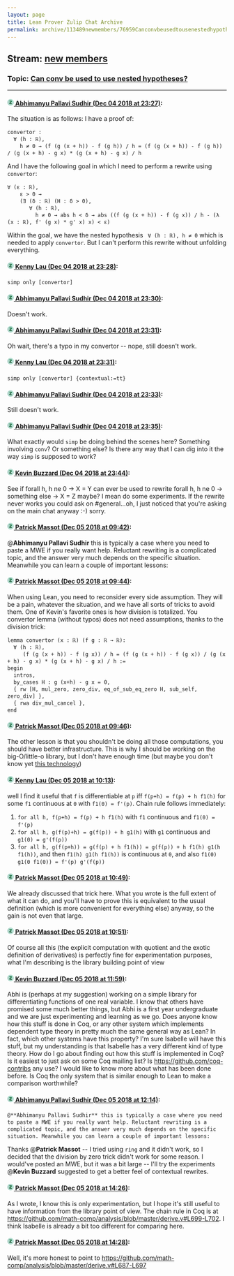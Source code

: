 ```yaml
---
layout: page
title: Lean Prover Zulip Chat Archive 
permalink: archive/113489newmembers/76959Canconvbeusedtousenestedhypotheses.html
---
```


## Stream: [new members](index.html)
### Topic: [Can conv be used to use nested hypotheses?](76959Canconvbeusedtousenestedhypotheses.html)

---

#### [![Click to go to Zulip](../../assets/img/zulip2.png) Abhimanyu Pallavi Sudhir (Dec 04 2018 at 23:27)](https://leanprover.zulipchat.com/#narrow/stream/113489-new%20members/topic/Can%20conv%20be%20used%20to%20use%20nested%20hypotheses%3F/near/150884801):
The situation is as follows: I have a proof of:
```lean
convertor :
  ∀ (h : ℝ),
    h ≠ 0 → (f (g (x + h)) - f (g h)) / h = (f (g (x + h)) - f (g h)) / (g (x + h) - g x) * (g (x + h) - g x) / h
```
And I have the following goal in which I need to perform a rewrite using `convertor`:
```lean
∀ (ε : ℝ),
    ε > 0 →
    (∃ (δ : ℝ) (H : δ > 0),
       ∀ (h : ℝ),
         h ≠ 0 → abs h < δ → abs ((f (g (x + h)) - f (g x)) / h - (λ (x : ℝ), f' (g x) * g' x) x) < ε)
```

Within the goal, we have the nested hypothesis ` ∀ (h : ℝ), h ≠ 0` which is needed to apply `convertor`. But I can't perform this rewrite without unfolding everything.

#### [![Click to go to Zulip](../../assets/img/zulip2.png) Kenny Lau (Dec 04 2018 at 23:28)](https://leanprover.zulipchat.com/#narrow/stream/113489-new%20members/topic/Can%20conv%20be%20used%20to%20use%20nested%20hypotheses%3F/near/150884874):
`simp only [convertor]`

#### [![Click to go to Zulip](../../assets/img/zulip2.png) Abhimanyu Pallavi Sudhir (Dec 04 2018 at 23:30)](https://leanprover.zulipchat.com/#narrow/stream/113489-new%20members/topic/Can%20conv%20be%20used%20to%20use%20nested%20hypotheses%3F/near/150885042):
Doesn't work.

#### [![Click to go to Zulip](../../assets/img/zulip2.png) Abhimanyu Pallavi Sudhir (Dec 04 2018 at 23:31)](https://leanprover.zulipchat.com/#narrow/stream/113489-new%20members/topic/Can%20conv%20be%20used%20to%20use%20nested%20hypotheses%3F/near/150885084):
Oh wait, there's a typo in my convertor -- nope, still doesn't work.

#### [![Click to go to Zulip](../../assets/img/zulip2.png) Kenny Lau (Dec 04 2018 at 23:31)](https://leanprover.zulipchat.com/#narrow/stream/113489-new%20members/topic/Can%20conv%20be%20used%20to%20use%20nested%20hypotheses%3F/near/150885093):
`simp only [convertor] {contextual:=tt}`

#### [![Click to go to Zulip](../../assets/img/zulip2.png) Abhimanyu Pallavi Sudhir (Dec 04 2018 at 23:33)](https://leanprover.zulipchat.com/#narrow/stream/113489-new%20members/topic/Can%20conv%20be%20used%20to%20use%20nested%20hypotheses%3F/near/150885178):
Still doesn't work.

#### [![Click to go to Zulip](../../assets/img/zulip2.png) Abhimanyu Pallavi Sudhir (Dec 04 2018 at 23:35)](https://leanprover.zulipchat.com/#narrow/stream/113489-new%20members/topic/Can%20conv%20be%20used%20to%20use%20nested%20hypotheses%3F/near/150885310):
What exactly would `simp` be doing behind the scenes here? Something involving `conv`? Or something else? Is there any way that I can dig into it the way `simp` is supposed to work?

#### [![Click to go to Zulip](../../assets/img/zulip2.png) Kevin Buzzard (Dec 04 2018 at 23:44)](https://leanprover.zulipchat.com/#narrow/stream/113489-new%20members/topic/Can%20conv%20be%20used%20to%20use%20nested%20hypotheses%3F/near/150885899):
See if forall h, h ne 0 -> X = Y can ever be used to rewrite forall h, h ne 0 -> something else -> X = Z maybe?  I mean do some experiments. If the rewrite never works you could ask on #general...oh, I just noticed that you're asking on the main chat anyway :-) sorry.

#### [![Click to go to Zulip](../../assets/img/zulip2.png) Patrick Massot (Dec 05 2018 at 09:42)](https://leanprover.zulipchat.com/#narrow/stream/113489-new%20members/topic/Can%20conv%20be%20used%20to%20use%20nested%20hypotheses%3F/near/150912877):
@**Abhimanyu Pallavi Sudhir** this is typically a case where you need to paste a MWE if you really want help. Reluctant rewriting is a complicated topic, and the answer very much depends on the specific situation. Meanwhile you can learn a couple of important lessons:

#### [![Click to go to Zulip](../../assets/img/zulip2.png) Patrick Massot (Dec 05 2018 at 09:44)](https://leanprover.zulipchat.com/#narrow/stream/113489-new%20members/topic/Can%20conv%20be%20used%20to%20use%20nested%20hypotheses%3F/near/150912960):
When using Lean, you need to reconsider every side assumption. They will be a pain, whatever the situation, and we have all sorts of tricks to avoid them. One of Kevin's favorite ones is how division is totalized. You convertor lemma (without typos) does not need assumptions, thanks to the division trick:
```lean
lemma convertor (x : ℝ) (f g : ℝ → ℝ):
  ∀ (h : ℝ),
     (f (g (x + h)) - f (g x)) / h = (f (g (x + h)) - f (g x)) / (g (x + h) - g x) * (g (x + h) - g x) / h :=
begin
  intros,
  by_cases H : g (x+h) - g x = 0,
  { rw [H, mul_zero, zero_div, eq_of_sub_eq_zero H, sub_self, zero_div] },
  { rwa div_mul_cancel },
end
```

#### [![Click to go to Zulip](../../assets/img/zulip2.png) Patrick Massot (Dec 05 2018 at 09:46)](https://leanprover.zulipchat.com/#narrow/stream/113489-new%20members/topic/Can%20conv%20be%20used%20to%20use%20nested%20hypotheses%3F/near/150913069):
The other lesson is that you shouldn't be doing all those computations, you should have better infrastructure. This is why I should be working on the big-O/little-o library, but I don't have enough time (but maybe you don't know yet [this technology](https://en.wikipedia.org/wiki/Big_O_notation))

#### [![Click to go to Zulip](../../assets/img/zulip2.png) Kenny Lau (Dec 05 2018 at 10:13)](https://leanprover.zulipchat.com/#narrow/stream/113489-new%20members/topic/Can%20conv%20be%20used%20to%20use%20nested%20hypotheses%3F/near/150914237):
well I find it useful that `f` is differentiable at `p` iff `f(p+h) = f(p) + h f1(h)` for some `f1` continuous at `0` with `f1(0) = f'(p)`. Chain rule follows immediately:
1. `for all h, f(p+h) = f(p) + h f1(h)` with `f1` continuous and `f1(0) = f'(p)`
2. `for all h, g(f(p)+h) = g(f(p)) + h g1(h)` with `g1` continuous and `g1(0) = g'(f(p))`
3. `for all h, g(f(p+h)) = g(f(p) + h f1(h)) = g(f(p)) + h f1(h) g1(h f1(h))`, and then `f1(h) g1(h f1(h))` is continuous at `0`, and also `f1(0) g1(0 f1(0)) = f'(p) g'(f(p))`

#### [![Click to go to Zulip](../../assets/img/zulip2.png) Patrick Massot (Dec 05 2018 at 10:49)](https://leanprover.zulipchat.com/#narrow/stream/113489-new%20members/topic/Can%20conv%20be%20used%20to%20use%20nested%20hypotheses%3F/near/150915954):
We already discussed that trick here. What you wrote is the full extent of what it can do, and you'll have to prove this is equivalent to the usual definition (which is more convenient for everything else) anyway, so the gain is not even that large.

#### [![Click to go to Zulip](../../assets/img/zulip2.png) Patrick Massot (Dec 05 2018 at 10:51)](https://leanprover.zulipchat.com/#narrow/stream/113489-new%20members/topic/Can%20conv%20be%20used%20to%20use%20nested%20hypotheses%3F/near/150916063):
Of course all this (the explicit computation with quotient and the exotic definition of derivatives) is perfectly fine for experimentation purposes, what I'm describing is the library building point of view

#### [![Click to go to Zulip](../../assets/img/zulip2.png) Kevin Buzzard (Dec 05 2018 at 11:59)](https://leanprover.zulipchat.com/#narrow/stream/113489-new%20members/topic/Can%20conv%20be%20used%20to%20use%20nested%20hypotheses%3F/near/150919265):
Abhi is (perhaps at my suggestion) working on a simple library for differentiating functions of one real variable. I know that others have promised some much better things, but Abhi is a first year undergraduate and we are just experimenting and learning as we go. Does anyone know how this stuff is done in Coq, or any other system which implements dependent type theory in pretty much the same general way as Lean? In fact, which other systems have this property? I'm sure Isabelle will have this stuff, but my understanding is that Isabelle has a very different kind of type theory. How do I go about finding out how this stuff is implemented in Coq? Is it easiest to just ask on some Coq mailing list? Is https://github.com/coq-contribs any use? I would like to know more about what has been done before. Is Coq the only system that is similar enough to Lean to make a comparison worthwhile?

#### [![Click to go to Zulip](../../assets/img/zulip2.png) Abhimanyu Pallavi Sudhir (Dec 05 2018 at 12:14)](https://leanprover.zulipchat.com/#narrow/stream/113489-new%20members/topic/Can%20conv%20be%20used%20to%20use%20nested%20hypotheses%3F/near/150920025):
```quote
@**Abhimanyu Pallavi Sudhir** this is typically a case where you need to paste a MWE if you really want help. Reluctant rewriting is a complicated topic, and the answer very much depends on the specific situation. Meanwhile you can learn a couple of important lessons:
```
 Thanks @**Patrick Massot** -- I tried using `ring` and it didn't work, so I decided that the division by zero trick didn't work for some reason. I would've posted an MWE, but it was a bit large -- I'll try the experiments @**Kevin Buzzard** suggested to get a better feel of contextual rewrites.

#### [![Click to go to Zulip](../../assets/img/zulip2.png) Patrick Massot (Dec 05 2018 at 14:26)](https://leanprover.zulipchat.com/#narrow/stream/113489-new%20members/topic/Can%20conv%20be%20used%20to%20use%20nested%20hypotheses%3F/near/150927121):
As I wrote, I know this is only experimentation, but I hope it's still useful to have information from the library point of view. The chain rule in Coq is at https://github.com/math-comp/analysis/blob/master/derive.v#L699-L702. I think Isabelle is already a bit too different for comparing here.

#### [![Click to go to Zulip](../../assets/img/zulip2.png) Patrick Massot (Dec 05 2018 at 14:28)](https://leanprover.zulipchat.com/#narrow/stream/113489-new%20members/topic/Can%20conv%20be%20used%20to%20use%20nested%20hypotheses%3F/near/150927255):
Well, it's more honest to point to https://github.com/math-comp/analysis/blob/master/derive.v#L687-L697

